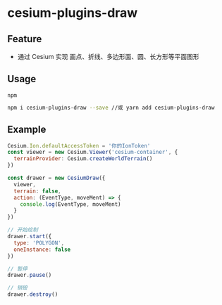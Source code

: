<!--
 * @author: SkyBlue
 * @LastEditors: SkyBlue
 * @Date: 2020-10-06 19:13:41
 * @LastEditTime: 2020-10-07 00:56:48
 * @Gitee: https://gitee.com/skybluefeet
 * @Github: https://github.com/SkyBlueFeet
-->

# cesium-plugins-draw

## Feature

- 通过 Cesium 实现 画点、折线、多边形面、圆、长方形等平面图形

## Usage

`npm`

```bash
npm i cesium-plugins-draw --save //或 yarn add cesium-plugins-draw
```

## Example

```js
Cesium.Ion.defaultAccessToken = '你的IonToken'
const viewer = new Cesium.Viewer('cesium-container', {
  terrainProvider: Cesium.createWorldTerrain()
})

const drawer = new CesiumDraw({
  viewer,
  terrain: false,
  action: (EventType, moveMent) => {
    console.log(EventType, moveMent)
  }
})

// 开始绘制
drawer.start({
  type: 'POLYGON',
  oneInstance: false
})

// 暂停
drawer.pause()

// 销毁
drawer.destroy()
```
